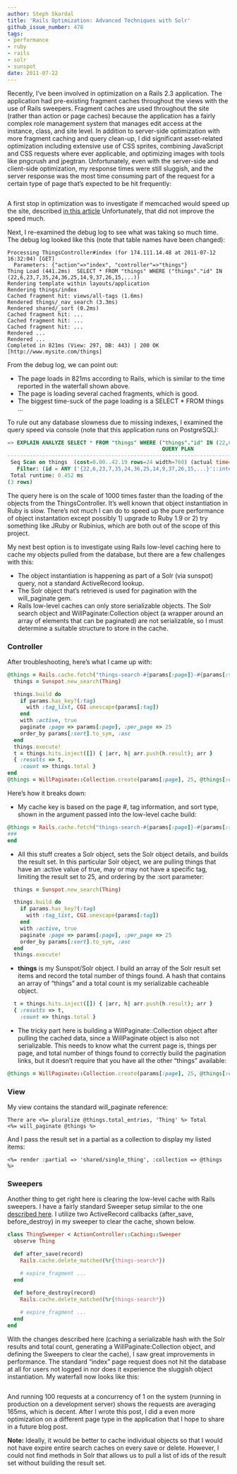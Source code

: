 ```yaml
---
author: Steph Skardal
title: 'Rails Optimization: Advanced Techniques with Solr'
github_issue_number: 478
tags:
- performance
- ruby
- rails
- solr
- sunspot
date: 2011-07-22
---
```




Recently, I’ve been involved in optimization on a Rails 2.3 application. The application had pre-existing fragment caches throughout the views with the use of Rails sweepers. Fragment caches are used throughout the site (rather than action or page caches) because the application has a fairly complex role management system that manages edit access at the instance, class, and site level. In addition to server-side optimization with more fragment caching and query clean-up, I did significant asset-related optimization including extensive use of CSS sprites, combining JavaScript and CSS requests where ever applicable, and optimizing images with tools like pngcrush and jpegtran. Unfortunately, even with the server-side and client-side optimization, my response times were still sluggish, and the server response was the most time consuming part of the request for a certain type of page that’s expected to be hit frequently:

<img alt="" border="0" id="BLOGGER_PHOTO_ID_5628578619063114610" src="/blog/2011/07/rails-optimization-advanced-techniques/image-0.png" style="display:block; margin:0px auto 10px; text-align:center;cursor:pointer; cursor:hand;"/>

A first stop in optimization was to investigate if memcached would speed up the site, described [in this article](/blog/2011/07/raw-caching-performance-in-rubyrails) Unfortunately, that did not improve the speed much.

Next, I re-examined the debug log to see what was taking so much time. The debug log looked like this (note that table names have been changed):

```nohighlight
Processing ThingsController#index (for 174.111.14.48 at 2011-07-12 16:32:04) [GET]
  Parameters: {"action"=>"index", "controller"=>"things"}
Thing Load (441.2ms)  SELECT * FROM "things" WHERE ("things"."id" IN (22,6,23,7,35,24,36,25,14,9,37,26,15,...)) 
Rendering template within layouts/application
Rendering things/index
Cached fragment hit: views/all-tags (1.6ms)
Rendered things/_nav_search (3.3ms)
Rendered shared/_sort (0.2ms)
Cached fragment hit: ...
Cached fragment hit: ...
Cached fragment hit: ...
Rendered ...
Rendered ...
Completed in 821ms (View: 297, DB: 443) | 200 OK [http://www.mysite.com/things]
```

From the debug log, we can point out:

- The page loads in 821ms according to Rails, which is similar to the time reported in the waterfall shown above.
- The page is loading several cached fragments, which is good.
- The biggest time-suck of the page loading is a SELECT * FROM things ...

To rule out any database slowness due to missing indexes, I examined the query speed via console (note that this application runs on PostgreSQL):

```sql
=> EXPLAIN ANALYZE SELECT * FROM "things" WHERE ("things"."id" IN (22,6,23,7,35,24,36,25,14,9,37,26,15,...));
                                                 QUERY PLAN                                                 
------------------------------------------------------------------------------------------------------------
 Seq Scan on things  (cost=0.00..42.19 rows=24 width=760) (actual time=0.023..0.414 rows=25 loops=1)
   Filter: (id = ANY ('{22,6,23,7,35,24,36,25,14,9,37,26,15,...}'::integer[]))
 Total runtime: 0.452 ms
(3 rows)
```

 

The query here is on the scale of 1000 times faster than the loading of the objects from the ThingsController. It’s well known that object instantiation in Ruby is slow. There’s not much I can do to speed up the pure performance of object instantation except possibly 1) upgrade to Ruby 1.9 or 2) try something like JRuby or Rubinius, which are both out of the scope of this project.

My next best option is to investigate using Rails low-level caching here to cache my objects pulled from the database, but there are a few challenges with this:

- The object instantiation is happening as part of a Solr (via sunspot) query, not a standard ActiveRecord lookup.
- The Solr object that’s retrieved is used for pagination with the will_paginate gem.
- Rails low-level caches can only store serializable objects. The Solr search object and WillPaginate:Collection object (a wrapper around an array of elements that can be paginated) are not serializable, so I must determine a suitable structure to store in the cache.

### Controller

After troubleshooting, here’s what I came up with:

```ruby
@things = Rails.cache.fetch("things-search-#{params[:page]}-#{params[:tag]}-#{params[:sort]}") do  
  things = Sunspot.new_search(Thing)

  things.build do
    if params.has_key?(:tag)
      with :tag_list, CGI.unescape(params[:tag])
    end
    with :active, true
    paginate :page => params[:page], :per_page => 25
    order_by params[:sort].to_sym, :asc
  end
  things.execute!
  t = things.hits.inject([]) { |arr, h| arr.push(h.result); arr }
  { :results => t,  
    :count => things.total }
end 
@things = WillPaginate::Collection.create(params[:page], 25, @things[:count]) { |pager| pager.replace(@things[:results]) }
```

Here’s how it breaks down:

- My cache key is based on the page #, tag information, and sort type, shown in the argument passed into the low-level cache build:

```ruby
@things = Rails.cache.fetch("things-search-#{params[:page]}-#{params[:tag]}-#{params[:sort]}") do  
###
end 
```

- All this stuff creates a Solr object, sets the Solr object details, and builds the result set. In this particular Solr object, we are pulling things that have an :active value of true, may or may not have a specific tag, limiting the result set to 25, and ordering by the :sort parameter:

```ruby
  things = Sunspot.new_search(Thing)

  things.build do
    if params.has_key?(:tag)
      with :tag_list, CGI.unescape(params[:tag])
    end
    with :active, true
    paginate :page => params[:page], :per_page => 25
    order_by params[:sort].to_sym, :asc
  end
  things.execute!
```

- **things** is my Sunspot/Solr object. I build an array of the Solr result set items and  record the total number of things found. A hash that contains an array of “things” and a total count is my serializable cacheable object.

```ruby
  t = things.hits.inject([]) { |arr, h| arr.push(h.result); arr }
  { :results => t,  
    :count => things.total }
```

- The tricky part here is building a WillPaginate::Collection object after pulling the cached data, since a WillPaginate object is also not serializable. This needs to know what the current page is, things per page, and total number of things found to correctly build the pagination links, but it doesn’t require that you have all the other “things” available:

```ruby
@things = WillPaginate::Collection.create(params[:page], 25, @things[:count]) { |pager| pager.replace(@things[:results]) }
```

### View

My view contains the standard will_paginate reference:

```nohighlight
There are <%= pluralize @things.total_entries, 'Thing' %> Total
<%= will_paginate @things %>
```

And I pass the result set in a partial as a collection to display my listed items:

```nohighlight
<%= render :partial => 'shared/single_thing', :collection => @things %>
```

### Sweepers

Another thing to get right here is clearing the low-level cache with Rails sweepers. I have a fairly standard Sweeper setup similar to the one [described here](https://apidock.com/rails/ActionController/Caching/Sweeping). I utilize two ActiveRecord callbacks (after_save, before_destroy) in my sweeper to clear the cache, shown below.

```ruby
class ThingSweeper < ActionController::Caching::Sweeper
  observe Thing

  def after_save(record)
    Rails.cache.delete_matched(%r{things-search*})

    # expire_fragment ...
  end

  def before_destroy(record)
    Rails.cache.delete_matched(%r{things-search*})
 
    # expire_fragment ...
  end
end
```

With the changes described here (caching a serializable hash with the Solr results and total count, generating a WillPaginate:Collection object, and defining the Sweepers to clear the cache), I saw great improvements in performance. The standard “index” page request does not hit the database at all for users not logged in nor does it experience the sluggish object instantiation. My waterfall now looks like this:

<img alt="" border="0" id="BLOGGER_PHOTO_ID_5628578620851292354" src="/blog/2011/07/rails-optimization-advanced-techniques/image-1.png" style="display:block; margin:0px auto 10px; text-align:center;cursor:pointer; cursor:hand;"/>

And running 100 requests at a concurrency of 1 on the system (running in production on a development server) shows the requests are averaging 165ms, which is decent. After I wrote this post, I did a even more optimization on a different page type in the application that I hope to share in a future blog post.

**Note:** Ideally, it would be better to cache individual objects so that I would not have expire entire search caches on every save or delete. However, I could not find methods in Solr that allows us to pull a list of ids of the result set without building the result set.


